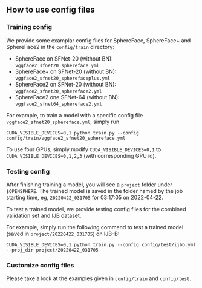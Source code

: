 ## How to use config files

### Training config

We provide some examplar config files for SphereFace, SphereFace+ and SphereFace2 in the `config/train` directory:
- SphereFace on SFNet-20 (without BN): `vggface2_sfnet20_sphereface.yml`
- SphereFace+ on SFNet-20 (without BN): `vggface2_sfnet20_spherefaceplus.yml`
- SphereFace2 on SFNet-20 (without BN): `vggface2_sfnet20_sphereface2.yml`
- SphereFace2 one SFNet-64 (without BN): `vggface2_sfnet64_sphereface2.yml`

For example, to train a model with a specific config file `vggface2_sfnet20_sphereface.yml`, simply run

```console
CUDA_VISIBLE_DEVICES=0,1 python train.py --config config/train/vggface2_sfnet20_sphereface.yml
```

To use four GPUs, simply modify `CUDA_VISIBLE_DEVICES=0,1` to `CUDA_VISIBLE_DEVICES=0,1,2,3` (with corresponding GPU id).

### Testing config

After finishing training a model, you will see a `project` folder under `$OPENSPHERE`. The trained model is saved in the folder named by the job starting time, eg, `20220422_031705` for 03:17:05 on 2022-04-22.

To test a trained model, we provide testing config files for the combined validation set and IJB dataset.

For example, simply run the following commend to test a trained model (saved in `project/20220422_031705`) on IJB-B:

```console
CUDA_VISIBLE_DEVICES=0,1 python train.py --config config/test/ijbb.yml --proj_dir project/20220422_031705
```
### Customize config files

Please take a look at the examples given in `config/train` and `config/test`.
